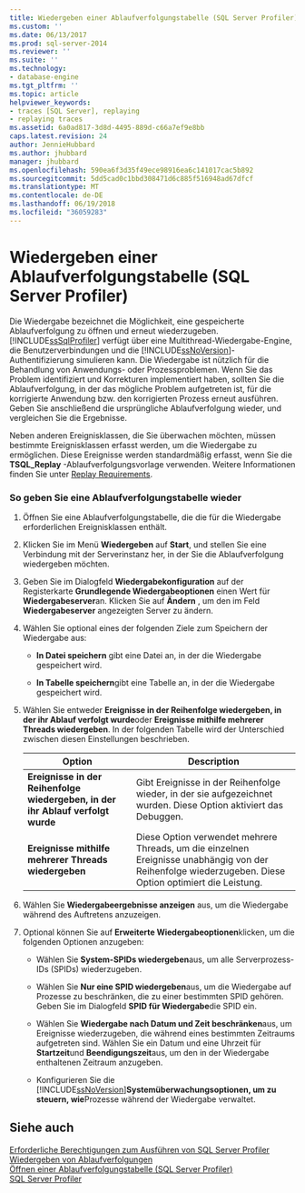 ```yaml
---
title: Wiedergeben einer Ablaufverfolgungstabelle (SQL Server Profiler) | Microsoft Docs
ms.custom: ''
ms.date: 06/13/2017
ms.prod: sql-server-2014
ms.reviewer: ''
ms.suite: ''
ms.technology:
- database-engine
ms.tgt_pltfrm: ''
ms.topic: article
helpviewer_keywords:
- traces [SQL Server], replaying
- replaying traces
ms.assetid: 6a0ad817-3d8d-4495-889d-c66a7ef9e8bb
caps.latest.revision: 24
author: JennieHubbard
ms.author: jhubbard
manager: jhubbard
ms.openlocfilehash: 590ea6f3d35f49ece98916ea6c141017cac5b892
ms.sourcegitcommit: 5dd5cad0c1bbd308471d6c885f516948ad67dfcf
ms.translationtype: MT
ms.contentlocale: de-DE
ms.lasthandoff: 06/19/2018
ms.locfileid: "36059283"
---
```

# <a name="replay-a-trace-table-sql-server-profiler"></a>Wiedergeben einer Ablaufverfolgungstabelle (SQL Server Profiler)
  Die Wiedergabe bezeichnet die Möglichkeit, eine gespeicherte Ablaufverfolgung zu öffnen und erneut wiederzugeben. 
  [!INCLUDE[ssSqlProfiler](../../includes/sssqlprofiler-md.md)] verfügt über eine Multithread-Wiedergabe-Engine, die Benutzerverbindungen und die [!INCLUDE[ssNoVersion](../../includes/ssnoversion-md.md)]-Authentifizierung simulieren kann. Die Wiedergabe ist nützlich für die Behandlung von Anwendungs- oder Prozessproblemen. Wenn Sie das Problem identifiziert und Korrekturen implementiert haben, sollten Sie die Ablaufverfolgung, in der das mögliche Problem aufgetreten ist, für die korrigierte Anwendung bzw. den korrigierten Prozess erneut ausführen. Geben Sie anschließend die ursprüngliche Ablaufverfolgung wieder, und vergleichen Sie die Ergebnisse.  
  
 Neben anderen Ereignisklassen, die Sie überwachen möchten, müssen bestimmte Ereignisklassen erfasst werden, um die Wiedergabe zu ermöglichen. Diese Ereignisse werden standardmäßig erfasst, wenn Sie die **TSQL_Replay** -Ablaufverfolgungsvorlage verwenden. Weitere Informationen finden Sie unter [Replay Requirements](replay-requirements.md).  
  
### <a name="to-replay-a-trace-table"></a>So geben Sie eine Ablaufverfolgungstabelle wieder  
  
1.  Öffnen Sie eine Ablaufverfolgungstabelle, die die für die Wiedergabe erforderlichen Ereignisklassen enthält.  
  
2.  Klicken Sie im Menü **Wiedergeben** auf **Start**, und stellen Sie eine Verbindung mit der Serverinstanz her, in der Sie die Ablaufverfolgung wiedergeben möchten.  
  
3.  Geben Sie im Dialogfeld **Wiedergabekonfiguration** auf der Registerkarte **Grundlegende Wiedergabeoptionen** einen Wert für **Wiedergabeserver**an. Klicken Sie auf **Ändern** , um den im Feld **Wiedergabeserver** angezeigten Server zu ändern.  
  
4.  Wählen Sie optional eines der folgenden Ziele zum Speichern der Wiedergabe aus:  
  
    -   **In Datei speichern** gibt eine Datei an, in der die Wiedergabe gespeichert wird.  
  
    -   **In Tabelle speichern**gibt eine Tabelle an, in der die Wiedergabe gespeichert wird.  
  
5.  Wählen Sie entweder **Ereignisse in der Reihenfolge wiedergeben, in der ihr Ablauf verfolgt wurde**oder **Ereignisse mithilfe mehrerer Threads wiedergeben**. In der folgenden Tabelle wird der Unterschied zwischen diesen Einstellungen beschrieben.  
  
    |Option|Description|  
    |------------|-----------------|  
    |**Ereignisse in der Reihenfolge wiedergeben, in der ihr Ablauf verfolgt wurde**|Gibt Ereignisse in der Reihenfolge wieder, in der sie aufgezeichnet wurden. Diese Option aktiviert das Debuggen.|  
    |**Ereignisse mithilfe mehrerer Threads wiedergeben**|Diese Option verwendet mehrere Threads, um die einzelnen Ereignisse unabhängig von der Reihenfolge wiederzugeben. Diese Option optimiert die Leistung.|  
  
6.  Wählen Sie **Wiedergabeergebnisse anzeigen** aus, um die Wiedergabe während des Auftretens anzuzeigen.  
  
7.  Optional können Sie auf **Erweiterte Wiedergabeoptionen**klicken, um die folgenden Optionen anzugeben:  
  
    -   Wählen Sie **System-SPIDs wiedergeben**aus, um alle Serverprozess-IDs (SPIDs) wiederzugeben.  
  
    -   Wählen Sie **Nur eine SPID wiedergeben**aus, um die Wiedergabe auf Prozesse zu beschränken, die zu einer bestimmten SPID gehören. Geben Sie im Dialogfeld **SPID für Wiedergabe**die SPID ein.  
  
    -   Wählen Sie **Wiedergabe nach Datum und Zeit beschränken**aus, um Ereignisse wiederzugeben, die während eines bestimmten Zeitraums aufgetreten sind. Wählen Sie ein Datum und eine Uhrzeit für **Startzeit**und **Beendigungszeit**aus, um den in der Wiedergabe enthaltenen Zeitraum anzugeben.  
  
    -   Konfigurieren Sie die [!INCLUDE[ssNoVersion](../../includes/ssnoversion-md.md)]**Systemüberwachungsoptionen, um zu steuern, wie**Prozesse während der Wiedergabe verwaltet.  
  
## <a name="see-also"></a>Siehe auch  
 [Erforderliche Berechtigungen zum Ausführen von SQL Server Profiler](sql-server-profiler.md)   
 [Wiedergeben von Ablaufverfolgungen](replay-traces.md)   
 [Öffnen einer Ablaufverfolgungstabelle &#40;SQL Server Profiler&#41;](open-a-trace-table-sql-server-profiler.md)   
 [SQL Server Profiler](sql-server-profiler.md)  
  
  